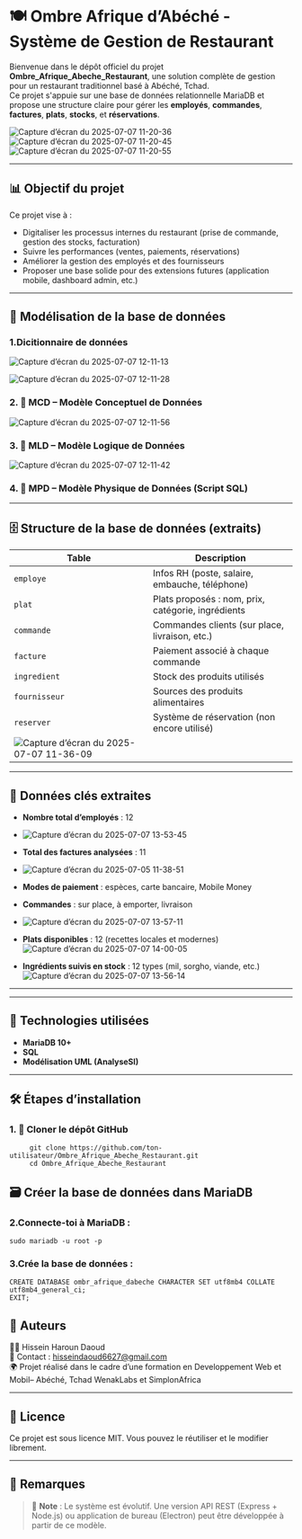 # 🍽️ Ombre Afrique d’Abéché - Système de Gestion de Restaurant

Bienvenue dans le dépôt officiel du projet **Ombre_Afrique_Abeche_Restaurant**, une solution complète de gestion pour un restaurant traditionnel basé à Abéché, Tchad.  
Ce projet s'appuie sur une base de données relationnelle MariaDB et propose une structure claire pour gérer les **employés**, **commandes**, **factures**, **plats**, **stocks**, et **réservations**.


![Capture d’écran du 2025-07-07 11-20-36](https://github.com/user-attachments/assets/52bbd738-1d46-4915-8360-b2a2616112b8)![Capture d’écran du 2025-07-07 11-20-45](https://github.com/user-attachments/assets/a27792fb-0ed8-4dc0-83fa-a7ebeb64bb45)![Capture d’écran du 2025-07-07 11-20-55](https://github.com/user-attachments/assets/a8f06a2e-bd49-48c0-9c85-74aadfb9ecc1)


---

## 📊 Objectif du projet

Ce projet vise à :
- Digitaliser les processus internes du restaurant (prise de commande, gestion des stocks, facturation)
- Suivre les performances (ventes, paiements, réservations)
- Améliorer la gestion des employés et des fournisseurs
- Proposer une base solide pour des extensions futures (application mobile, dashboard admin, etc.)

---

## 🧠 Modélisation de la base de données
### 1.Dicitionnaire de données 

![Capture d’écran du 2025-07-07 12-11-13](https://github.com/user-attachments/assets/55d6aab4-9fe4-4730-83a6-5a79ec141d60)

![Capture d’écran du 2025-07-07 12-11-28](https://github.com/user-attachments/assets/c62b93c4-db4d-401e-9f19-09ddae83b462)

### 2. 🧩 MCD – Modèle Conceptuel de Données  
![Capture d’écran du 2025-07-07 12-11-56](https://github.com/user-attachments/assets/5da63729-be0e-4db2-93f2-570974e635a1)


### 3. 🧩 MLD – Modèle Logique de Données  

![Capture d’écran du 2025-07-07 12-11-42](https://github.com/user-attachments/assets/1096271f-2998-4e30-a2c6-2720aeeb1ec4)

### 4. 🧩 MPD – Modèle Physique de Données (Script SQL)  

---

## 🗄️ Structure de la base de données (extraits)

| Table           | Description                                      |
|----------------|--------------------------------------------------|
| `employe`       | Infos RH (poste, salaire, embauche, téléphone)   |
| `plat`          | Plats proposés : nom, prix, catégorie, ingrédients |
| `commande`      | Commandes clients (sur place, livraison, etc.)   |
| `facture`       | Paiement associé à chaque commande               |
| `ingredient`    | Stock des produits utilisés                      |
| `fournisseur`   | Sources des produits alimentaires                |
| `reserver`      | Système de réservation (non encore utilisé)      |
|![Capture d’écran du 2025-07-07 11-36-09](https://github.com/user-attachments/assets/7bec7b72-b424-41f3-9c17-720d4adbb7f8)|

---

## 🧾 Données clés extraites

- **Nombre total d’employés** : 12
-  ![Capture d’écran du 2025-07-07 13-53-45](https://github.com/user-attachments/assets/a769b0da-41c4-4255-9f53-e5de245c1987)

- **Total des factures analysées** : 11
- ![Capture d’écran du 2025-07-05 11-38-51](https://github.com/user-attachments/assets/9dff9be5-1a2b-462f-8595-5ad3a3db3f0a)

- **Modes de paiement** : espèces, carte bancaire, Mobile Money
- **Commandes** : sur place, à emporter, livraison
- ![Capture d’écran du 2025-07-07 13-57-11](https://github.com/user-attachments/assets/f3bcfcbc-cb93-4642-b5c7-75783157c4b4)

- **Plats disponibles** : 12 (recettes locales et modernes)
  ![Capture d’écran du 2025-07-07 14-00-05](https://github.com/user-attachments/assets/f8aed715-b66a-414a-a6be-afeef46528cb)

- **Ingrédients suivis en stock** : 12 types (mil, sorgho, viande, etc.)
![Capture d’écran du 2025-07-07 13-56-14](https://github.com/user-attachments/assets/e1ed9419-ef9d-456f-8d39-d15ff2be9706)

---
---

## 🔧 Technologies utilisées

- **MariaDB 10+**
- **SQL**
- **Modélisation UML (AnalyseSI)**

---
## 🛠️ Étapes d’installation
### 1. 📁 Cloner le dépôt GitHub
```
     git clone https://github.com/ton-utilisateur/Ombre_Afrique_Abeche_Restaurant.git
     cd Ombre_Afrique_Abeche_Restaurant
```
## 🗃️ Créer la base de données dans MariaDB
### 2.Connecte-toi à MariaDB :
```
sudo mariadb -u root -p

```
### 3.Crée la base de données :
```
CREATE DATABASE ombr_afrique_dabeche CHARACTER SET utf8mb4 COLLATE utf8mb4_general_ci;
EXIT;

```


## 📝 Auteurs

👨‍💻 Hissein Haroun Daoud  
📧 Contact : hisseindaoud6627@gmail.com  
🌍 Projet réalisé dans le cadre d’une formation en Developpement Web et Mobil– Abéché, Tchad WenakLabs et SimplonAfrica

---

## 📄 Licence

Ce projet est sous licence MIT. Vous pouvez le réutiliser et le modifier librement.

---

## 📌 Remarques

> 📌 **Note** : Le système est évolutif. Une version API REST (Express + Node.js) ou application de bureau (Electron) peut être développée à partir de ce modèle.



